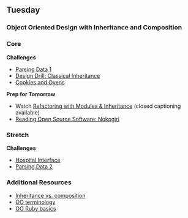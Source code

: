 ## Tuesday
### Object Oriented Design with Inheritance and Composition


### Core

**Challenges**

- [Parsing Data 1](../../../../parsing-data-1-csv-in-csv-out-challenge)
- [Design Drill: Classical Inheritance](../../../../design-drill-classical-inheritance-challenge)
- [Cookies and Ovens](../../../../cookies-and-ovens-challenge)

**Prep for Tomorrow**
- Watch [Refactoring with Modules & Inheritance](https://talks.devbootcamp.com/refactoring-with-modules-and-inheritance) (closed captioning available)
- [Reading Open Source Software: Nokogiri](../readings/reading-oss/README.md)

### Stretch

**Challenges**

- [Hospital Interface](../../../../hospital-interface-challenge)
- [Parsing Data 2](../../../../parsing-data-2-csv-in-anything-out-challenge)

### Additional Resources
- [Inheritance vs. composition](http://ruby.learncodethehardway.org/book/ex44.html)
- [OO terminology](../resources/oop-terminology.md)
- [OO Ruby basics](http://www.tutorialspoint.com/ruby/ruby_object_oriented.htm)
